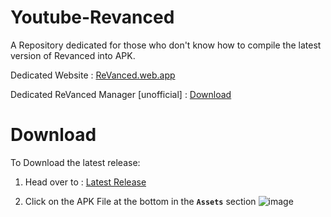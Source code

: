 # Youtube-Revanced
A Repository dedicated for those who don't know how to compile the latest version of Revanced into APK.

Dedicated Website :
[ReVanced.web.app](https://revanced.web.app)

Dedicated ReVanced Manager [unofficial] :
[Download](https://github.com/H4zh4n/Youtube-Revanced/raw/main/revanced_manager.apk)


# Download
To Download the latest release:
1. Head over to :
[Latest Release](https://github.com/H4zh4n/Youtube-Revanced/releases/latest)

2. Click on the APK File at the bottom in the **`Assets`** section
![image](https://user-images.githubusercontent.com/47919702/179405594-b34003a8-415d-4480-9fe9-1214a98d18be.png)
